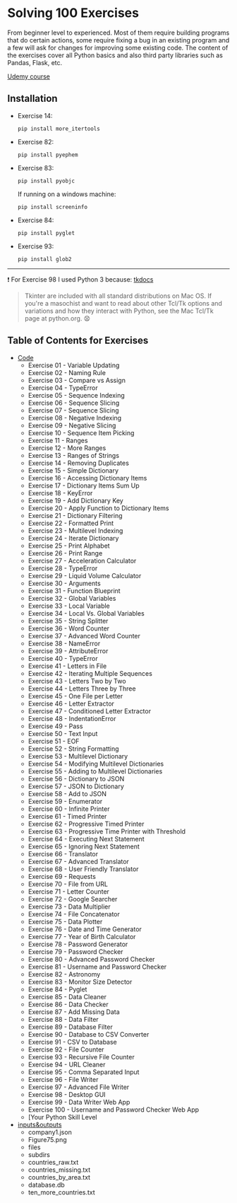 # Solving  100 Exercises 
From beginner level to experienced.
Most of them require building programs that do certain actions, some require fixing a bug in an existing program and a few will ask for changes for improving some existing code. The content of the exercises cover all Python basics and also third party libraries such as Pandas, Flask, etc.

[Udemy course](https://www.udemy.com/python-video-workbook/learn/v4/content)


## Installation
- Exercise 14: 

    ```
    pip install more_itertools
    ```

- Exercise 82: 

    ```
    pip install pyephem
    ```

- Exercise 83: 

    ```
    pip install pyobjc
    ```

    If running on a windows machine:

    ```
    pip install screeninfo
    ```

- Exercise 84:

    ```
    pip install pyglet
    ```

- Exercise 93:

    ```
    pip install glob2

    ```
---

:exclamation: For Exercise 98 I used Python 3 because:
[tkdocs](http://www.tkdocs.com/tutorial/install.html)
> Tkinter are included with all standard distributions on Mac OS.
> If you're a masochist and want to read about other Tcl/Tk options and variations and how they interact with Python, see the Mac Tcl/Tk page at python.org.
:anguished:

## Table of Contents for Exercises

- [Code](https://github.com/PukkaPad/Solving-100-exercises/tree/master/Code)
    - Exercise 01 - Variable Updating
    - Exercise 02 - Naming Rule
    - Exercise 03 - Compare vs Assign
    - Exercise 04 - TypeError
    - Exercise 05 - Sequence Indexing
    - Exercise 06 - Sequence Slicing
    - Exercise 07 - Sequence Slicing
    - Exercise 08 - Negative Indexing
    - Exercise 09 - Negative Slicing
    - Exercise 10 - Sequence Item Picking
    - Exercise 11 - Ranges
    - Exercise 12 - More Ranges
    - Exercise 13 - Ranges of Strings
    - Exercise 14 - Removing Duplicates
    - Exercise 15 - Simple Dictionary
    - Exercise 16 - Accessing Dictionary Items
    - Exercise 17 - Dictionary Items Sum Up
    - Exercise 18 - KeyError
    - Exercise 19 - Add Dictionary Key
    - Exercise 20 - Apply Function to Dictionary Items
    - Exercise 21 - Dictionary Filtering
    - Exercise 22 - Formatted Print
    - Exercise 23 - Multilevel Indexing
    - Exercise 24 - Iterate Dictionary
    - Exercise 25 - Print Alphabet
    - Exercise 26 - Print Range
    - Exercise 27 - Acceleration Calculator
    - Exercise 28 - TypeError
    - Exercise 29 - Liquid Volume Calculator
    - Exercise 30 - Arguments
    - Exercise 31 - Function Blueprint
    - Exercise 32 - Global Variables
    - Exercise 33 - Local Variable
    - Exercise 34 - Local Vs. Global Variables
    - Exercise 35 - String Splitter
    - Exercise 36 - Word Counter
    - Exercise 37 - Advanced Word Counter
    - Exercise 38 - NameError
    - Exercise 39 - AttributeError
    - Exercise 40 - TypeError
    - Exercise 41 - Letters in File
    - Exercise 42 - Iterating Multiple Sequences
    - Exercise 43 - Letters Two by Two
    - Exercise 44 - Letters Three by Three
    - Exercise 45 - One File per Letter
    - Exercise 46 - Letter Extractor
    - Exercise 47 - Conditioned Letter Extractor
    - Exercise 48 - IndentationError
    - Exercise 49 - Pass
    - Exercise 50 - Text Input
    - Exercise 51 - EOF
    - Exercise 52 - String Formatting
    - Exercise 53 - Multilevel Dictionary
    - Exercise 54 - Modifying Multilevel Dictionaries
    - Exercise 55 - Adding to Multilevel Dictionaries
    - Exercise 56 - Dictionary to JSON
    - Exercise 57 - JSON to Dictionary
    - Exercise 58 - Add to JSON
    - Exercise 59 - Enumerator
    - Exercise 60 - Infinite Printer
    - Exercise 61 - Timed Printer
    - Exercise 62 - Progressive Timed Printer
    - Exercise 63 - Progressive Time Printer with Threshold
    - Exercise 64 - Executing Next Statement
    - Exercise 65 - Ignoring Next Statement
    - Exercise 66 - Translator
    - Exercise 67 - Advanced Translator
    - Exercise 68 - User Friendly Translator
    - Exercise 69 - Requests
    - Exercise 70 - File from URL
    - Exercise 71 - Letter Counter
    - Exercise 72 - Google Searcher
    - Exercise 73 - Data Multiplier
    - Exercise 74 - File Concatenator
    - Exercise 75 - Data Plotter
    - Exercise 76 - Date and Time Generator
    - Exercise 77 - Year of Birth Calculator
    - Exercise 78 - Password Generator
    - Exercise 79 - Password Checker
    - Exercise 80 - Advanced Password Checker
    - Exercise 81 - Username and Password Checker
    - Exercise 82 - Astronomy
    - Exercise 83 - Monitor Size Detector
    - Exercise 84 - Pyglet
    - Exercise 85 - Data Cleaner
    - Exercise 86 - Data Checker
    - Exercise 87 - Add Missing Data
    - Exercise 88 - Data Filter
    - Exercise 89 - Database Filter
    - Exercise 90 - Database to CSV Converter
    - Exercise 91 - CSV to Database
    - Exercise 92 - File Counter
    - Exercise 93 - Recursive File Counter
    - Exercise 94 - URL Cleaner
    - Exercise 95 - Comma Separated Input
    - Exercise 96 - File Writer
    - Exercise 97 - Advanced File Writer
    - Exercise 98 - Desktop GUI
    - Exercise 99 - Data Writer Web App
    - Exercise 100 - Username and Password Checker Web App
    - [Your Python Skill Level
- [inputs&outputs](https://github.com/PukkaPad/Solving-100-exercises/tree/master/inputs%26outputs)
    - company1.json
    - Figure75.png
    - files
    - subdirs
    - countries_raw.txt
    - countries_missing.txt
    - countries_by_area.txt
    - database.db
    - ten_more_countries.txt